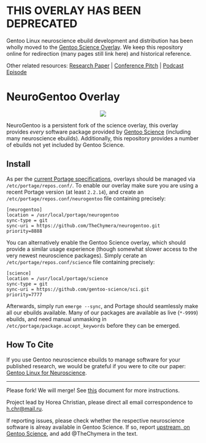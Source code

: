 # THIS OVERLAY HAS BEEN DEPRECATED 

Gentoo Linux neuroscience ebuild development and distribution has been wholly moved to the [Gentoo Science Overlay](https://github.com/gentoo/sci).
We keep this repository online for redirection (many pages still link here) and historical reference.

Other related resources: [Research Paper](https://riojournal.com/article/12095/) | [Conference Pitch](https://www.youtube.com/watch?v=l4gF3y9btw4) | [Podcast Episode](https://flossforscience.github.io/podcast/season-1-episode-6)

# NeuroGentoo Overlay
<p align="center">
  <img src="http://chymera.eu/img/ng_medium.png"/>
</p>

NeuroGentoo is a persistent fork of the science overlay, this overlay provides *every* software package provided by [Gentoo Science](http://wiki.gentoo.org/wiki/Project:Science/Overlay) (including many neuroscience ebuilds).
Additionally, this repository provides a number of ebuilds not yet included by Gentoo Science.

## Install

As per the [current Portage specifications](https://dev.gentoo.org/~zmedico/portage/doc/man/portage.5.html), overlays should be managed via `/etc/portage/repos.conf/`.
To enable our overlay make sure you are using a recent Portage version (at least `2.2.14`), and create an `/etc/portage/repos.conf/neurogentoo` file containing precisely:

```
[neurogentoo]
location = /usr/local/portage/neurogentoo
sync-type = git
sync-uri = https://github.com/TheChymera/neurogentoo.git
priority=8888
```

You can alternatively enable the Gentoo Science overlay, which should provide a similar usage experience (though somewhat slower access to the very newest neuroscience packages).
Simply cerate an `/etc/portage/repos.conf/science` file containing precisely:

```
[science]
location = /usr/local/portage/science
sync-type = git
sync-uri = https://github.com/gentoo-science/sci.git
priority=7777
```

Afterwards, simply run `emerge --sync`, and Portage should seamlessly make all our ebuilds available.
Many of our packages are available as live (`*-9999`) ebuilds, and need manual unmasking in `/etc/portage/package.accept_keywords` before they can be emerged.

## How To Cite

If you use Gentoo neuroscience ebuilds to manage software for your published research, we would be grateful if you were to cite our paper: [Gentoo Linux for Neuroscience](https://doi.org/10.3897/rio.3.e12095).

---
Please fork! We will merge! See [this](https://github.com/gentoo-science/sci/blob/master/CONTRIBUTING.md) document for more instructions.

Project lead by Horea Christian, please direct all email correspondence to h.chr@mail.ru.

If reporting issues, please check whether the respective neuroscience software is alreay available in Gentoo Science. If so, report [upstream, on Gentoo Science](https://github.com/gentoo-science/sci/issues), and add @TheChymera in the text.
